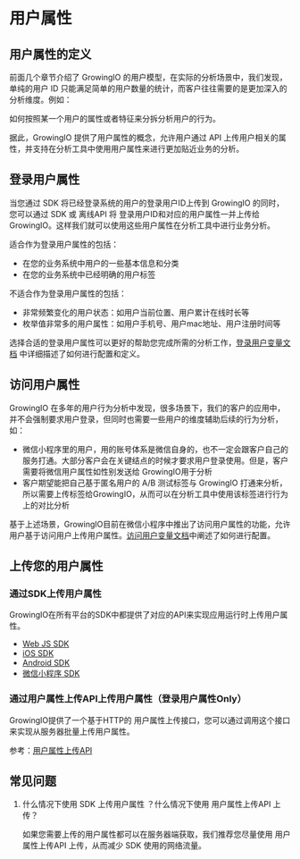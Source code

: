 # 用户属性

## 用户属性的定义

前面几个章节介绍了 GrowingIO 的用户模型，在实际的分析场景中，我们发现，单纯的用户 ID 只能满足简单的用户数量的统计，而客户往往需要的是更加深入的分析维度。例如：

如何按照某一个用户的属性或者特征来分拆分析用户的行为。

据此，GrowingIO 提供了用户属性的概念，允许用户通过 API 上传用户相关的属性，并支持在分析工具中使用用户属性来进行更加贴近业务的分析。

## 登录用户属性

当您通过 SDK 将已经登录系统的用户的登录用户ID上传到 GrowingIO 的同时，您可以通过 SDK 或 离线API 将 登录用户ID和对应的用户属性一并上传给 GrowingIO。这样我们就可以使用这些用户属性在分析工具中进行业务分析。

适合作为登录用户属性的包括：

* 在您的业务系统中用户的一些基本信息和分类
* 在您的业务系统中已经明确的用户标签

不适合作为登录用户属性的包括：

* 非常频繁变化的用户状态：如用户当前位置、用户累计在线时长等
* 枚举值非常多的用户属性：如用户手机号、用户mac地址、用户注册时间等

选择合适的登录用户属性可以更好的帮助您完成所需的分析工作，[登录用户变量文档](../../data-definition/uservar/) 中详细描述了如何进行配置和定义。

## 访问用户属性

GrowingIO 在多年的用户行为分析中发现，很多场景下，我们的客户的应用中，并不会强制要求用户登录，但同时也需要一些用户的维度辅助后续的行为分析，如：

* 微信小程序里的用户，用的账号体系是微信自身的，也不一定会跟客户自己的服务打通。大部分客户会在关键结点的时候才要求用户登录使用。但是，客户需要将微信用户属性如性别发送给 GrowingIO用于分析
* 客户期望能把自己基于匿名用户的 A/B 测试标签与 GrowingIO 打通来分析，所以需要上传标签给GrowingIO，从而可以在分析工具中使用该标签进行行为上的对比分析

基于上述场景，GrowingIO目前在微信小程序中推出了访问用户属性的功能，允许用户基于访问用户上传用户属性。[访问用户变量文档](../../data-definition/uservar/)中阐述了如何进行配置。

## 上传您的用户属性

### 通过SDK上传用户属性

GrowingIO在所有平台的SDK中都提供了对应的API来实现应用运行时上传用户属性。

* [Web JS SDK](../../../developer-manual/sdkintegrated/web-js-sdk/)
* [iOS SDK](../../../developer-manual/sdkintegrated/ios-sdk/ios-sdk-api/)
* [Android SDK](../../../developer-manual/sdkintegrated/android-sdk/android-sdk-api/)
* [微信小程序 SDK](../../../developer-manual/sdkintegrated/mini-program-sdk/customize-api.md)

### 通过用户属性上传API上传用户属性（登录用户属性Only）

GrowingIO提供了一个基于HTTP的 用户属性上传接口，您可以通过调用这个接口来实现从服务器批量上传用户属性。

参考：[用户属性上传API ](../../../developer-manual/api-reference/customize-api/)

## 常见问题

1.  什么情况下使用 SDK 上传用户属性 ？什么情况下使用 用户属性上传API 上传？

    如果您需要上传的用户属性都可以在服务器端获取，我们推荐您尽量使用 用户属性上传API 上传，从而减少 SDK 使用的网络流量。
